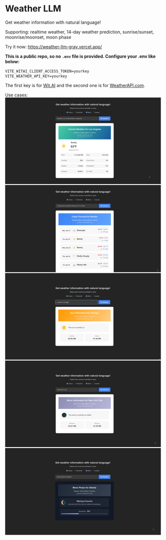 # Weather LLM

Get weather information with natural language!

Supporting: realtime weather, 14-day weather prediction, sunrise/sunset, moonrise/moonset, moon phase

Try it now: https://weather-llm-gray.vercel.app/

**This is a public repo, so no `.env` file is provided. Configure your .env like below:**
```
VITE_WITAI_CLIENT_ACCESS_TOKEN=yourkey
VITE_WEATHER_API_KEY=yourkey
```
The first key is for [Wit.AI](wit.ai) and the second one is for [WeatherAPI.com](weatherapi.com).

Use cases:
![Realtime example](/images/realtime_example.png)
![Realtime example](/images/forecast_example.png)
![Realtime example](/images/sun_example.png)
![Realtime example](/images/moon_example.png)
![Realtime example](/images/moon_phase_example.png)
